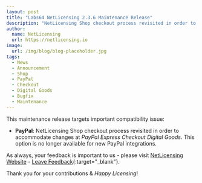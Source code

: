 ```yaml
---
layout: post
title: "Labs64 NetLicensing 2.3.6 Maintenance Release"
description: "NetLicensing Shop checkout process revisited in order to accommodate changes at PayPal Express Checkout Digital Goods"
author:
  name: NetLicensing
  url: https://netlicensing.io
image:
  url: /img/blog/blog-placeholder.jpg
tags:
  - News
  - Announcement
  - Shop
  - PayPal
  - Checkout
  - Digital Goods
  - Bugfix
  - Maintenance
---
```


This maintenance release targets important compatibility issue:

* **PayPal**: NetLicensing Shop checkout process revisited in order to accommodate changes at *PayPal Express Checkout Digital Goods*. This option is no longer available for new PayPal integrations.

As always, your feedback is important to us - please visit [NetLicensing Website](https://netlicensing.io) - [Leave Feedback](https://github.com/Labs64/NetLicensing-Community/){:target="_blank"}.

Thank you for your contributions & *Happy Licensing*!
